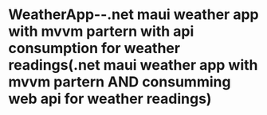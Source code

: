 # WeatherApp--.net maui weather app with mvvm partern  with api consumption for weather readings(.net maui weather app with mvvm partern AND consumming web api for weather readings)
